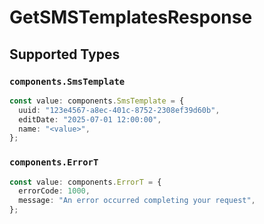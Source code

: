 # GetSMSTemplatesResponse


## Supported Types

### `components.SmsTemplate`

```typescript
const value: components.SmsTemplate = {
  uuid: "123e4567-a8ec-401c-8752-2308ef39d60b",
  editDate: "2025-07-01 12:00:00",
  name: "<value>",
};
```

### `components.ErrorT`

```typescript
const value: components.ErrorT = {
  errorCode: 1000,
  message: "An error occurred completing your request",
};
```

